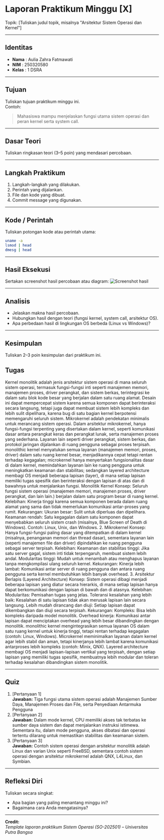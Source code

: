 
# Laporan Praktikum Minggu [X]
Topik: [Tuliskan judul topik, misalnya "Arsitektur Sistem Operasi dan Kernel"]

---

## Identitas
- **Nama**  : Aulia Zahra Fatmawati 
- **NIM**   : 250320580
- **Kelas** : 1 DSRA

---

## Tujuan
Tuliskan tujuan praktikum minggu ini.  
Contoh:  
> Mahasiswa mampu menjelaskan fungsi utama sistem operasi dan peran kernel serta system call.

---

## Dasar Teori
Tuliskan ringkasan teori (3–5 poin) yang mendasari percobaan.

---

## Langkah Praktikum
1. Langkah-langkah yang dilakukan.  
2. Perintah yang dijalankan.  
3. File dan kode yang dibuat.  
4. Commit message yang digunakan.

---

## Kode / Perintah
Tuliskan potongan kode atau perintah utama:
```bash
uname -a
lsmod | head
dmesg | head
```

---

## Hasil Eksekusi
Sertakan screenshot hasil percobaan atau diagram:
![Screenshot hasil](screenshots/example.png)

---

## Analisis
- Jelaskan makna hasil percobaan.  
- Hubungkan hasil dengan teori (fungsi kernel, system call, arsitektur OS).  
- Apa perbedaan hasil di lingkungan OS berbeda (Linux vs Windows)?  

---

## Kesimpulan
Tuliskan 2–3 poin kesimpulan dari praktikum ini.

## Tugas
Kernel monolitik adalah jenis arsitektur sistem operasi di mana seluruh sistem operasi, termasuk fungsi-fungsi inti seperti manajemen memori, manajemen proses, driver perangkat, dan sistem berkas, terintegrasi ke dalam satu blok kode besar yang berjalan dalam satu ruang alamat. Desain ini dapat mempercepat sistem karena semua komponen dapat berinteraksi secara langsung, tetapi juga dapat membuat sistem lebih kompleks dan lebih sulit dipelihara, karena bug di satu bagian kernel berpotensi memengaruhi seluruh sistem.
Mikrokernel adalah pendekatan minimalis untuk merancang sistem operasi. Dalam arsitektur mikrokernel, hanya fungsi-fungsi terpenting yang disertakan dalam kernel, seperti komunikasi dasar antara perangkat keras dan perangkat lunak, serta manajemen proses yang sederhana. Layanan lain seperti driver perangkat, sistem berkas, dan protokol jaringan dijalankan di ruang pengguna sebagai proses terpisah.
monolithic kernel menyatukan semua layanan (manajemen memori, proses, driver) dalam satu ruang kernel besar, menjadikannya cepat tetapi rentan terhadap kegagalan; microkernel hanya menyertakan fungsionalitas dasar di dalam kernel, memindahkan layanan lain ke ruang pengguna untuk meningkatkan keamanan dan stabilitas; sedangkan layered architecture membagi OS menjadi beberapa lapisan (layer), di mana setiap lapisan memiliki tugas spesifik dan berinteraksi dengan lapisan di atas dan di bawahnya untuk menjalankan fungsi. 
Monolitik Kernel
Konsep: Seluruh fungsi sistem operasi (manajemen memori, manajemen proses, driver perangkat, dan lain lain.) berjalan dalam satu program besar di ruang kernel. 
Kelebihan:
Kinerja tinggi karena semua komponen berada dalam ruang alamat yang sama dan tidak memerlukan komunikasi antar-proses yang rumit. 
Kekurangan:
Ukuran besar: Sulit untuk diperluas dan dipelihara. 
Keamanan rendah: Satu kegagalan dalam satu komponen dapat menyebabkan seluruh sistem crash (misalnya, Blue Screen of Death di Windows). 
Contoh: Linux, Unix, dan Windows. 
2. Mikrokernel
Konsep: Hanya fungsi-fungsi paling dasar yang ditempatkan di dalam kernel (misalnya, penanganan memori dan thread dasar), sementara layanan lain (seperti manajemen file dan driver) dipindahkan ke ruang pengguna sebagai server terpisah. 
Kelebihan:
Keamanan dan stabilitas tinggi: Jika satu server gagal, sistem inti tidak terpengaruh, membuat sistem lebih andal. 
Modularitas tinggi: Mudah untuk menambah atau menghapus layanan tanpa mengkompilasi ulang seluruh kernel. 
Kekurangan:
Kinerja lebih lambat: Komunikasi antar server di ruang pengguna dan antara ruang pengguna serta kernel membutuhkan lebih banyak overhead. 
3. Arsitektur Berlapis (Layered Architecture)
Konsep: Sistem operasi dibagi menjadi beberapa lapisan yang diatur secara hierarkis, di mana setiap lapisan hanya dapat berkomunikasi dengan lapisan di bawah dan di atasnya.
Kelebihan:
Modularitas: Pemisahan tugas yang jelas.
Toleransi kesalahan yang lebih baik: Kesalahan di satu lapisan tidak akan merusak lapisan lain secara langsung.
Lebih mudah dirancang dan diuji: Setiap lapisan dapat dikembangkan dan diuji secara terpisah.
Kekurangan:
Kompleks: Bisa lebih kompleks daripada model monolitik.
Overhead kinerja: Komunikasi antar lapisan dapat menciptakan overhead yang lebih besar dibandingkan dengan monolitik.
monolithic kernel mengintegrasikan semua layanan OS dalam satu ruang kernel untuk kinerja tinggi, tetapi rentan terhadap kegagalan (contoh: Linux, Windows). Microkernel meminimalkan layanan dalam kernel agar lebih stabil dan aman, tetapi kinerjanya lebih lambat karena komunikasi antarproses lebih kompleks (contoh: Minix, QNX). Layered architecture membagi OS menjadi lapisan-lapisan vertikal yang terpisah, dengan setiap lapisan yang memiliki tugas spesifik, membuatnya lebih modular dan toleran terhadap kesalahan dibandingkan sistem monolitik. 

---

## Quiz
1. [Pertanyaan 1]  
   **Jawaban:** Tiga fungsi utama sistem operasi adalah Manajemen Sumber Daya, Manajemen Proses dan File, serta Penyediaan Antarmuka Pengguna
2. [Pertanyaan 2]  
   **Jawaban:**  Dalam mode kernel, CPU memiliki akses tak terbatas ke sumber daya sistem dan dapat menjalankan instruksi istimewa. Sementara itu, dalam mode pengguna, akses dibatasi dan operasi tertentu dilarang untuk memastikan stabilitas dan keamanan sistem.
3. [Pertanyaan 3]  
   **Jawaban:**  Contoh sistem operasi dengan arsitektur monolitik adalah Linux dan varian Unix seperti FreeBSD, sementara contoh sistem operasi dengan arsitektur mikrokernel adalah QNX, L4Linux, dan Symbian.

---

## Refleksi Diri
Tuliskan secara singkat:
- Apa bagian yang paling menantang minggu ini?  
- Bagaimana cara Anda mengatasinya?  

---

**Credit:**  
_Template laporan praktikum Sistem Operasi (SO-202501) – Universitas Putra Bangsa_
